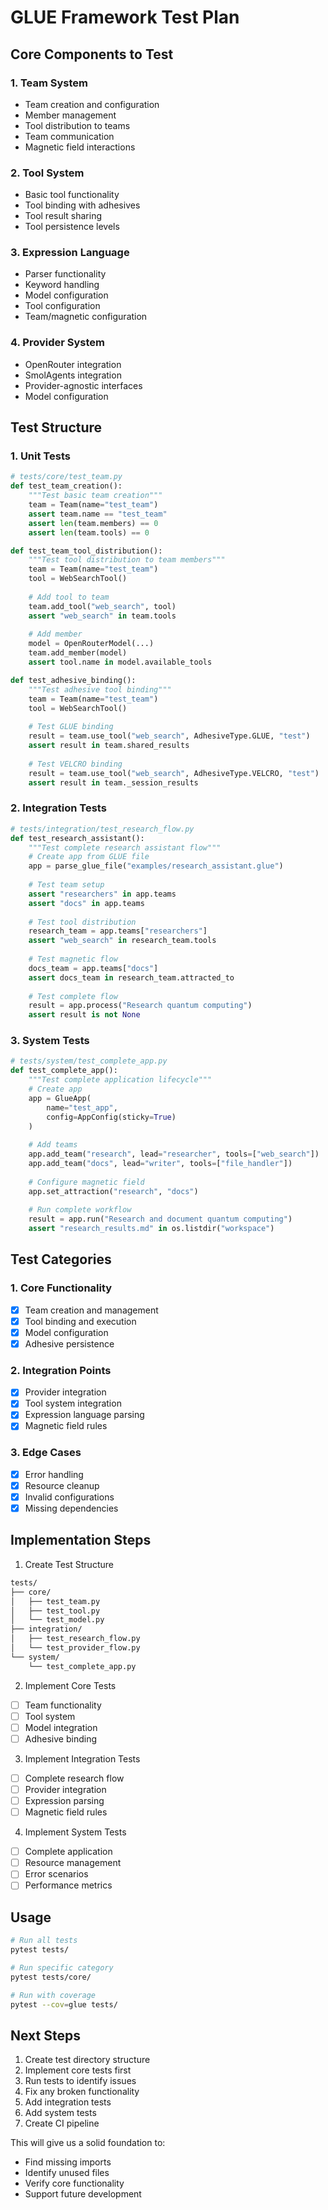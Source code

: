 # GLUE Framework Test Plan

## Core Components to Test

### 1. Team System
- Team creation and configuration
- Member management
- Tool distribution to teams
- Team communication
- Magnetic field interactions

### 2. Tool System
- Basic tool functionality
- Tool binding with adhesives
- Tool result sharing
- Tool persistence levels

### 3. Expression Language
- Parser functionality
- Keyword handling
- Model configuration
- Tool configuration
- Team/magnetic configuration

### 4. Provider System
- OpenRouter integration
- SmolAgents integration
- Provider-agnostic interfaces
- Model configuration

## Test Structure

### 1. Unit Tests
```python
# tests/core/test_team.py
def test_team_creation():
    """Test basic team creation"""
    team = Team(name="test_team")
    assert team.name == "test_team"
    assert len(team.members) == 0
    assert len(team.tools) == 0

def test_team_tool_distribution():
    """Test tool distribution to team members"""
    team = Team(name="test_team")
    tool = WebSearchTool()
    
    # Add tool to team
    team.add_tool("web_search", tool)
    assert "web_search" in team.tools
    
    # Add member
    model = OpenRouterModel(...)
    team.add_member(model)
    assert tool.name in model.available_tools

def test_adhesive_binding():
    """Test adhesive tool binding"""
    team = Team(name="test_team")
    tool = WebSearchTool()
    
    # Test GLUE binding
    result = team.use_tool("web_search", AdhesiveType.GLUE, "test")
    assert result in team.shared_results
    
    # Test VELCRO binding
    result = team.use_tool("web_search", AdhesiveType.VELCRO, "test")
    assert result in team._session_results
```

### 2. Integration Tests
```python
# tests/integration/test_research_flow.py
def test_research_assistant():
    """Test complete research assistant flow"""
    # Create app from GLUE file
    app = parse_glue_file("examples/research_assistant.glue")
    
    # Test team setup
    assert "researchers" in app.teams
    assert "docs" in app.teams
    
    # Test tool distribution
    research_team = app.teams["researchers"]
    assert "web_search" in research_team.tools
    
    # Test magnetic flow
    docs_team = app.teams["docs"]
    assert docs_team in research_team.attracted_to
    
    # Test complete flow
    result = app.process("Research quantum computing")
    assert result is not None
```

### 3. System Tests
```python
# tests/system/test_complete_app.py
def test_complete_app():
    """Test complete application lifecycle"""
    # Create app
    app = GlueApp(
        name="test_app",
        config=AppConfig(sticky=True)
    )
    
    # Add teams
    app.add_team("research", lead="researcher", tools=["web_search"])
    app.add_team("docs", lead="writer", tools=["file_handler"])
    
    # Configure magnetic field
    app.set_attraction("research", "docs")
    
    # Run complete workflow
    result = app.run("Research and document quantum computing")
    assert "research_results.md" in os.listdir("workspace")
```

## Test Categories

### 1. Core Functionality
- [x] Team creation and management
- [x] Tool binding and execution
- [x] Model configuration
- [x] Adhesive persistence

### 2. Integration Points
- [x] Provider integration
- [x] Tool system integration
- [x] Expression language parsing
- [x] Magnetic field rules

### 3. Edge Cases
- [x] Error handling
- [x] Resource cleanup
- [x] Invalid configurations
- [x] Missing dependencies

## Implementation Steps

1. Create Test Structure
```bash
tests/
├── core/
│   ├── test_team.py
│   ├── test_tool.py
│   └── test_model.py
├── integration/
│   ├── test_research_flow.py
│   └── test_provider_flow.py
└── system/
    └── test_complete_app.py
```

2. Implement Core Tests
- [ ] Team functionality
- [ ] Tool system
- [ ] Model integration
- [ ] Adhesive binding

3. Implement Integration Tests
- [ ] Complete research flow
- [ ] Provider integration
- [ ] Expression parsing
- [ ] Magnetic field rules

4. Implement System Tests
- [ ] Complete application
- [ ] Resource management
- [ ] Error scenarios
- [ ] Performance metrics

## Usage

```bash
# Run all tests
pytest tests/

# Run specific category
pytest tests/core/

# Run with coverage
pytest --cov=glue tests/
```

## Next Steps

1. Create test directory structure
2. Implement core tests first
3. Run tests to identify issues
4. Fix any broken functionality
5. Add integration tests
6. Add system tests
7. Create CI pipeline

This will give us a solid foundation to:
- Find missing imports
- Identify unused files
- Verify core functionality
- Support future development
